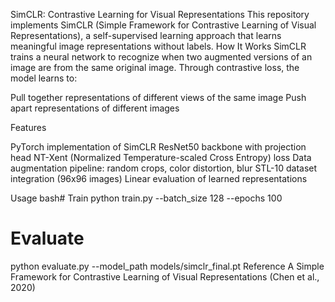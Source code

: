 SimCLR: Contrastive Learning for Visual Representations
This repository implements SimCLR (Simple Framework for Contrastive Learning of Visual Representations), a self-supervised learning approach that learns meaningful image representations without labels.
How It Works
SimCLR trains a neural network to recognize when two augmented versions of an image are from the same original image. Through contrastive loss, the model learns to:

Pull together representations of different views of the same image
Push apart representations of different images

Features

PyTorch implementation of SimCLR
ResNet50 backbone with projection head
NT-Xent (Normalized Temperature-scaled Cross Entropy) loss
Data augmentation pipeline: random crops, color distortion, blur
STL-10 dataset integration (96x96 images)
Linear evaluation of learned representations

Usage
bash# Train
python train.py --batch_size 128 --epochs 100

# Evaluate
python evaluate.py --model_path models/simclr_final.pt
Reference
A Simple Framework for Contrastive Learning of Visual Representations (Chen et al., 2020)
